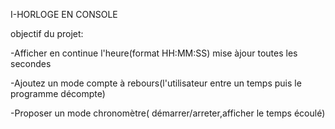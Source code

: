 I-HORLOGE EN CONSOLE


objectif du projet:


-Afficher en continue l'heure(format HH:MM:SS) mise àjour toutes les secondes


-Ajoutez un mode compte à rebours(l'utilisateur entre un temps puis le programme décompte)


-Proposer un mode chronomètre( démarrer/arreter,afficher le temps écoulé)
